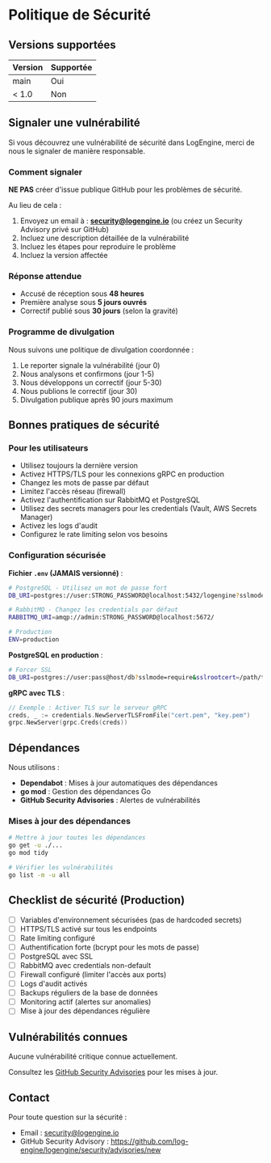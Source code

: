 # Politique de Sécurité

## Versions supportées

| Version | Supportée |
| ------- | --------- |
| main    | Oui       |
| < 1.0   | Non       |

## Signaler une vulnérabilité

Si vous découvrez une vulnérabilité de sécurité dans LogEngine, merci de nous le signaler de manière responsable.

### Comment signaler

**NE PAS** créer d'issue publique GitHub pour les problèmes de sécurité.

Au lieu de cela :
1. Envoyez un email à : **security@logengine.io** (ou créez un Security Advisory privé sur GitHub)
2. Incluez une description détaillée de la vulnérabilité
3. Incluez les étapes pour reproduire le problème
4. Incluez la version affectée

### Réponse attendue

- Accusé de réception sous **48 heures**
- Première analyse sous **5 jours ouvrés**
- Correctif publié sous **30 jours** (selon la gravité)

### Programme de divulgation

Nous suivons une politique de divulgation coordonnée :
1. Le reporter signale la vulnérabilité (jour 0)
2. Nous analysons et confirmons (jour 1-5)
3. Nous développons un correctif (jour 5-30)
4. Nous publions le correctif (jour 30)
5. Divulgation publique après 90 jours maximum

## Bonnes pratiques de sécurité

### Pour les utilisateurs

- Utilisez toujours la dernière version
- Activez HTTPS/TLS pour les connexions gRPC en production
- Changez les mots de passe par défaut
- Limitez l'accès réseau (firewall)
- Activez l'authentification sur RabbitMQ et PostgreSQL
- Utilisez des secrets managers pour les credentials (Vault, AWS Secrets Manager)
- Activez les logs d'audit
- Configurez le rate limiting selon vos besoins

### Configuration sécurisée

**Fichier `.env` (JAMAIS versionné)** :
```bash
# PostgreSQL - Utilisez un mot de passe fort
DB_URI=postgres://user:STRONG_PASSWORD@localhost:5432/logengine?sslmode=require

# RabbitMQ - Changez les credentials par défaut
RABBITMQ_URI=amqp://admin:STRONG_PASSWORD@localhost:5672/

# Production
ENV=production
```

**PostgreSQL en production** :
```bash
# Forcer SSL
DB_URI=postgres://user:pass@host/db?sslmode=require&sslrootcert=/path/to/ca.crt
```

**gRPC avec TLS** :
```go
// Exemple : Activer TLS sur le serveur gRPC
creds, _ := credentials.NewServerTLSFromFile("cert.pem", "key.pem")
grpc.NewServer(grpc.Creds(creds))
```

## Dépendances

Nous utilisons :
- **Dependabot** : Mises à jour automatiques des dépendances
- **go mod** : Gestion des dépendances Go
- **GitHub Security Advisories** : Alertes de vulnérabilités

### Mises à jour des dépendances

```bash
# Mettre à jour toutes les dépendances
go get -u ./...
go mod tidy

# Vérifier les vulnérabilités
go list -m -u all
```

## Checklist de sécurité (Production)

- [ ] Variables d'environnement sécurisées (pas de hardcoded secrets)
- [ ] HTTPS/TLS activé sur tous les endpoints
- [ ] Rate limiting configuré
- [ ] Authentification forte (bcrypt pour les mots de passe)
- [ ] PostgreSQL avec SSL
- [ ] RabbitMQ avec credentials non-default
- [ ] Firewall configuré (limiter l'accès aux ports)
- [ ] Logs d'audit activés
- [ ] Backups réguliers de la base de données
- [ ] Monitoring actif (alertes sur anomalies)
- [ ] Mise à jour des dépendances régulière

## Vulnérabilités connues

Aucune vulnérabilité critique connue actuellement.

Consultez les [GitHub Security Advisories](https://github.com/log-engine/logengine/security/advisories) pour les mises à jour.

## Contact

Pour toute question sur la sécurité :
- Email : security@logengine.io
- GitHub Security Advisory : https://github.com/log-engine/logengine/security/advisories/new
